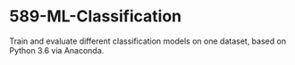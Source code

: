 # 589-ML-Classification
Train and evaluate different classification models on one dataset, based on Python 3.6 via Anaconda.
